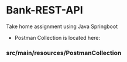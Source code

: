 # Bank-REST-API
Take home assignment using Java Springboot

- Postman Collection is located here:
### src/main/resources/PostmanCollection
